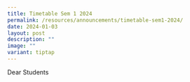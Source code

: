 ```yaml
---
title: Timetable Sem 1 2024
permalink: /resources/announcements/timetable-sem1-2024/
date: 2024-01-03
layout: post
description: ""
image: ""
variant: tiptap
---
```

<p>Dear Students<br><br></p>